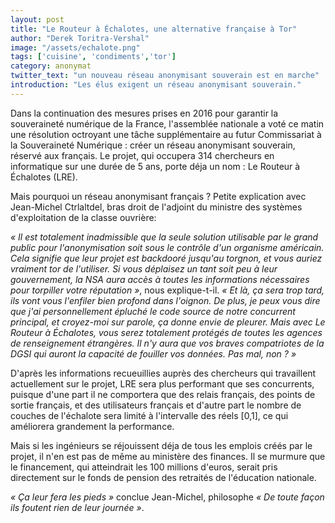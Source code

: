 ```yaml
---
layout: post
title: "Le Routeur à Échalotes, une alternative française à Tor"
author: "Derek Toritra-Vershal"
image: "/assets/echalote.png"
tags: ['cuisine', 'condiments','tor']
category: anonymat
twitter_text: "un nouveau réseau anonymisant souverain est en marche"
introduction: "Les élus exigent un réseau anonymisant souverain."
---
```


Dans la continuation des mesures prises en 2016 pour garantir la souveraineté
numérique de la France, l'assemblée nationale a voté ce matin une résolution
octroyant une tâche supplémentaire au futur Commissariat à la Souveraineté 
Numérique : créer un réseau anonymisant souverain, réservé aux français.
Le projet, qui occupera 314 chercheurs en informatique sur une durée
de 5 ans, porte déja un nom : Le Routeur à Échalotes (LRE).


Mais pourquoi un réseau anonymisant français ? Petite explication avec
Jean-Michel Ctrlaltdel, bras droit de l'adjoint du ministre
des systèmes d'exploitation de la classe ouvrière:

*« Il est totalement inadmissible que la seule solution utilisable par le grand
public pour l'anonymisation soit sous le contrôle d'un organisme américain.
Cela signifie que leur projet est backdooré jusqu'au torgnon, et vous auriez
vraiment tor de l'utiliser. Si vous déplaisez
un tant soit peu à leur gouvernement, la NSA aura accès à toutes les
informations nécessaires pour torpiller votre réputation »*, nous explique-t-il.
*« Et là, ça sera trop tard, ils vont vous l'enfiler bien profond dans l'oignon.
De plus, je peux vous dire que j'ai personnellement épluché le code source
de notre concurrent principal, et croyez-moi sur parole, ça donne envie 
de pleurer. Mais avec Le Routeur à Échalotes, vous serez totalement
protégés de toutes les agences de renseignement étrangères. Il n'y aura que
vos braves compatriotes de la DGSI qui auront la capacité de fouiller
vos données. Pas mal, non ? »*

D'après les informations recueuillies auprès des chercheurs qui travaillent
actuellement sur le projet, LRE sera plus performant que ses concurrents,
puisque d'une part il ne comportera que des relais français, des points
de sortie français, et des utilisateurs français et d'autre part le nombre
de couches de l'échalote sera limité à l'intervalle des réels [0,1],
ce qui améliorera grandement la performance.

Mais si les ingénieurs se réjouissent déja de tous les emplois créés
par le projet, il n'en est pas de même au ministère des finances.
Il se murmure que le financement, qui atteindrait les 100 millions
d'euros, serait pris directement sur le fonds de pension des retraités
de l'éducation nationale.

*« Ça leur fera les pieds »* conclue Jean-Michel, philosophe *« De toute façon
ils foutent rien de leur journée »*.
